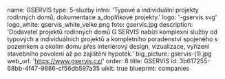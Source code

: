 name: GSERVIS
type: 5-sluzby
intro: 'Typové a individuální projekty rodinných domů, dokumentace a\_doplňkové projekty.'
logo: '-gservis.svg'
logo_white: gservis_white_velke.png
foto: gservis.jpg
description: 'Dodavatel projektů rodinných domů G SERVIS nabízí komplexní služby od typových a individuálních projektů a kompletního poradenství spojeného s pozemkem a okolím domu přes interiérový design, vizualizace, vyřízení stavebního povolení až po zajištění hypoték.'
big_picture: gservis-(1).jpg
web_url: 'https://www.gservis.cz/'
order: 8
title: GSERVIS
id: 3b617255-68bb-4f47-9886-cf56db597a35
uikit: true
blueprint: companies
